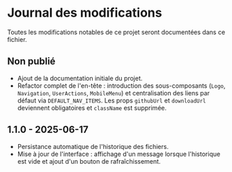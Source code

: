 # Journal des modifications

Toutes les modifications notables de ce projet seront documentées dans ce fichier.

## Non publié

- Ajout de la documentation initiale du projet.
- Refactor complet de l'en-tête : introduction des sous-composants (`Logo`, `Navigation`, `UserActions`, `MobileMenu`) et centralisation des liens par défaut via `DEFAULT_NAV_ITEMS`. Les props `githubUrl` et `downloadUrl` deviennent obligatoires et `className` est supprimée.

## 1.1.0 - 2025-06-17

- Persistance automatique de l'historique des fichiers.
- Mise à jour de l'interface : affichage d'un message lorsque l'historique est vide et ajout d'un bouton de rafraîchissement.
